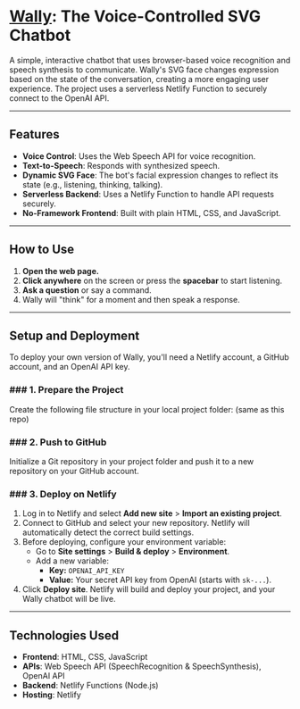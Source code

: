 # [Wally](https://wally.walnutlabs.in): The Voice-Controlled SVG Chatbot

A simple, interactive chatbot that uses browser-based voice recognition and speech synthesis to communicate. Wally's SVG face changes expression based on the state of the conversation, creating a more engaging user experience. The project uses a serverless Netlify Function to securely connect to the OpenAI API.



---

## Features

-   **Voice Control**: Uses the Web Speech API for voice recognition.
-   **Text-to-Speech**: Responds with synthesized speech.
-   **Dynamic SVG Face**: The bot's facial expression changes to reflect its state (e.g., listening, thinking, talking).
-   **Serverless Backend**: Uses a Netlify Function to handle API requests securely.
-   **No-Framework Frontend**: Built with plain HTML, CSS, and JavaScript.

---

## How to Use

1.  **Open the web page.**
2.  **Click anywhere** on the screen or press the **spacebar** to start listening.
3.  **Ask a question** or say a command.
4.  Wally will "think" for a moment and then speak a response.

---

## Setup and Deployment

To deploy your own version of Wally, you'll need a Netlify account, a GitHub account, and an OpenAI API key.

### ### 1. Prepare the Project

Create the following file structure in your local project folder: (same as this repo)

### ### 2. Push to GitHub

Initialize a Git repository in your project folder and push it to a new repository on your GitHub account.

### ### 3. Deploy on Netlify

1.  Log in to Netlify and select **Add new site** > **Import an existing project**.
2.  Connect to GitHub and select your new repository. Netlify will automatically detect the correct build settings.
3.  Before deploying, configure your environment variable:
    -   Go to **Site settings** > **Build & deploy** > **Environment**.
    -   Add a new variable:
        -   **Key:** `OPENAI_API_KEY`
        -   **Value:** Your secret API key from OpenAI (starts with `sk-...`).
4.  Click **Deploy site**. Netlify will build and deploy your project, and your Wally chatbot will be live.

---

## Technologies Used

-   **Frontend**: HTML, CSS, JavaScript
-   **APIs**: Web Speech API (SpeechRecognition & SpeechSynthesis), OpenAI API
-   **Backend**: Netlify Functions (Node.js)
-   **Hosting**: Netlify
